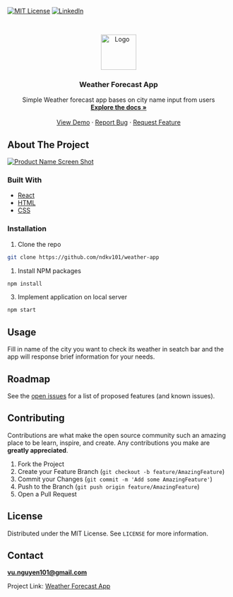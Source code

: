 [![MIT License][license-shield]][license-url]
[![LinkedIn][linkedin-shield]][linkedin-url]

<!-- PROJECT LOGO -->
<br />
<p align="center">
  <a href="https://github.com/ndkv101/weather-app">
    <img src="https://www.flaticon.com/svg/static/icons/svg/3127/3127236.svg" alt="Logo" width="80" height="80">
  </a>

  <h3 align="center">Weather Forecast App</h3>

  <p align="center">
   Simple Weather forecast app bases on city name input from users
    <br />
    <a href="https://github.com/ndkv101/weather-app"><strong>Explore the docs »</strong></a>
    <br />
    <br />
    <a href="https://github.com/ndkv101/weather-app">View Demo</a>
    ·
    <a href="https://github.com/ndkv101/weather-app/issues">Report Bug</a>
    ·
    <a href="https://github.com/ndkv101/weather-app/issues">Request Feature</a>
  </p>
</p>

<!-- ABOUT THE PROJECT -->

## About The Project

[![Product Name Screen Shot][product-screenshot]](https://i.imgur.com/DrYVXvG.png)

### Built With

- [React]()
- [HTML]()
- [CSS]()

<!-- GETTING STARTED -->

### Installation

1. Clone the repo

```sh
git clone https://github.com/ndkv101/weather-app
```

1. Install NPM packages

```sh
npm install
```

3. Implement application on local server

```sh
npm start
```

<!-- USAGE EXAMPLES -->

## Usage

Fill in name of the city you want to check its weather in seatch bar and the app will response brief information for your needs.

<!-- ROADMAP -->

## Roadmap

See the [open issues](https://github.com/ndkv101/weather-app/issues) for a list of proposed features (and known issues).

<!-- CONTRIBUTING -->

## Contributing

Contributions are what make the open source community such an amazing place to be learn, inspire, and create. Any contributions you make are **greatly appreciated**.

1. Fork the Project
2. Create your Feature Branch (`git checkout -b feature/AmazingFeature`)
3. Commit your Changes (`git commit -m 'Add some AmazingFeature'`)
4. Push to the Branch (`git push origin feature/AmazingFeature`)
5. Open a Pull Request

<!-- LICENSE -->

## License

Distributed under the MIT License. See `LICENSE` for more information.

<!-- CONTACT -->

## Contact

**vu.nguyen101@gmail.com**

Project Link: [Weather Forecast App](https://weather-spa.netlify.app/)

<!-- MARKDOWN LINKS & IMAGES -->
<!-- https://www.markdownguide.org/basic-syntax/#reference-style-links -->

[license-shield]: https://img.shields.io/github/license/ndkv101/jwt-auth.svg?style=flat-square
[license-url]: https://github.com/ndkv101/weather-app/blob/main/LICENSE
[linkedin-shield]: https://img.shields.io/badge/-LinkedIn-black.svg?style=flat-square&logo=linkedin&colorB=555
[linkedin-url]: https://linkedin.com/in/ndkv9
[product-screenshot]: https://i.imgur.com/DrYVXvG.png

